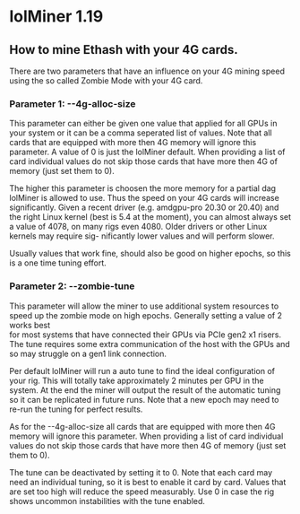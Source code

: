 # lolMiner 1.19

## How to mine Ethash with your 4G cards.

There are two parameters that have an influence on your 4G mining speed using
the so called Zombie Mode with your 4G card.

### Parameter 1: --4g-alloc-size 
This parameter can either be given one value that applied for all GPUs in your
system or it can be a comma seperated list of values. Note that all cards that
are equipped with more then 4G memory will ignore this parameter. A value of 0
is just the lolMiner default. When providing a list of card individual values
do not skip those cards that have more then 4G of memory (just set them to 0).

The higher this parameter is choosen the more memory for a partial dag lolMiner
is allowed to use. Thus the speed on your 4G cards will increase significantly.
Given a recent driver (e.g. amdgpu-pro 20.30 or 20.40) and the right Linux 
kernel (best is 5.4 at the moment), you can almost always set a value of 4078,
on many rigs even 4080. Older drivers or other Linux kernels may require sig-
nificantly lower values and will perform slower.

Usually values that work fine, should also be good on higher epochs, so this 
is a one time tuning effort. 


### Parameter 2: --zombie-tune
This parameter will allow the miner to use additional system resources to speed
up the zombie mode on high epochs. Generally setting a value of 2 works best  
for most systems that have connected their GPUs via PCIe gen2 x1 risers. The
tune requires some extra communication of the host with the GPUs and so may
struggle on a gen1 link connection. 

Per default lolMiner will run a auto tune to find the ideal configuration of
your rig. This will totally take approximately 2 minutes per GPU in the system.
At the end the miner will output the result of the automatic tuning so it can
be replicated in future runs. Note that a new epoch may need to re-run the 
tuning for perfect results.

As for the --4g-alloc-size all cards that are equipped with more then 4G 
memory will ignore this parameter. When providing a list of card individual 
values do not skip those cards that have more then 4G of memory (just set 
them to 0). 

The tune can be deactivated by setting it to 0. Note that each card may need an 
individual tuning, so it is best to enable it card by card. Values that are set 
too high will reduce the speed measurably. Use 0 in case the rig shows uncommon
instabilities with the tune enabled.

